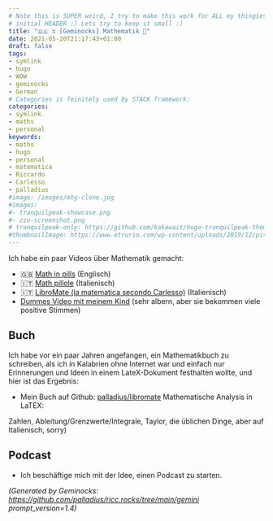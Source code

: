 ```yaml
---
# Note this is SUPER weird, I try to make this work for ALL my thingies so there might be some behavioural clatches in the
# initial HEADER :) Lets try to keep it small :)
title: "🇩🇪 ♊ [Geminocks] Mathematik 🧮"
date: 2021-05-20T21:17:43+01:00
draft: false
tags:
- symlink
- hugo
- WOW
- geminocks
- German
# Categories is feinitely used by STACK framework:
categories:
- symlink
- maths
- personal
keywords:
- maths
- hugo
- personal
- matematica
- Riccardo
- Carlesso
- palladius
#image: /images/mtg-clone.jpg
#images:
#- tranquilpeak-showcase.png
#- zzo-screenshot.png
# tranquilpeak-only: https://github.com/kakawait/hugo-tranquilpeak-theme/blob/master/docs/user.md#image
#thumbnailImage: https://www.etrurio.com/wp-content/uploads/2019/12/pistacchi-scaled.jpg
---
```

Ich habe ein paar Videos über Mathematik gemacht:
* 🇬🇧 [Math in pills](https://www.youtube.com/playlist?list=PLLW_mrnzxmSo-Q841ZuBDxcIHHX4iGZkX) (Englisch)
* 🇮🇹 [Math pillole](https://www.youtube.com/playlist?list=PLLW_mrnzxmSp_zuV3OzY_Wksf6_dP-Ifn) (Italienisch)
* 🇮🇹  [LibroMate (la matematica secondo Carlesso)](https://www.youtube.com/playlist?list=PLLW_mrnzxmSofo9gxu_NsWYl9c9NNmjZ6) (Italienisch)
* [Dummes Video mit meinem Kind](https://www.youtube.com/playlist?list=PLLW_mrnzxmSpYyZ3zBOuRjNMpVOlSIlzi) (sehr albern, aber sie bekommen viele positive Stimmen)

## Buch

Ich habe vor ein paar Jahren angefangen, ein Mathematikbuch zu schreiben, als ich in Kalabrien ohne Internet war und einfach nur Erinnerungen und Ideen in einem LateX-Dokument festhalten wollte, und hier ist das Ergebnis:

* Mein Buch auf Github: [palladius/libromate](https://github.com/palladius/libromate) Mathematische Analysis in LaTEX:

Zahlen, Ableitung/Grenzwerte/Integrale, Taylor, die üblichen Dinge, aber auf Italienisch, sorry)

## Podcast

* Ich beschäftige mich mit der Idee, einen Podcast zu starten.


<!--
    From: go/ricc-math
-->


*(Generated by Geminocks: https://github.com/palladius/ricc.rocks/tree/main/gemini prompt_version=1.4)*